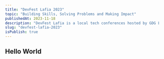 ```yaml
---
title: "DevFest Lafia 2023"
topic: "Building Skills, Solving Problems and Making Impact"
publishedAt: 2023-11-18
description: "DevFest Lafia is a local tech conferences hosted by GDG Lafia targetting developers within Lafia"
slug: "devfest-lafia-2023"
isPublish: true
---
```


## Hello World
